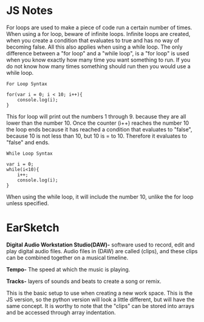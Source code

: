 # JS Notes

For loops are used to make a piece of code run a certain number of times. When using
a for loop, beware of infinite loops. Infinite loops are created, when you create 
a condition that evaluates to true and has no way of becoming false. All this also
applies when using a while loop. The only difference between a "for loop" and a 
"while loop", is a "for loop" is used when you know exactly how many time you want
something to run. If you do not know how many times something should run then you 
would use a while loop.

```
For Loop Syntax

for(var i = 0; i < 10; i++){
    console.log(i);
}
```
 This for loop will print out the numbers 1 through 9. because they are all
lower than the number 10. Once the counter (i++) reaches the number 10 the loop 
ends because it has reached a condition that evaluates to "false", because 10 is not
less than 10, but 10 is = to 10. Therefore it evaluates to "false" and ends.

```
While Loop Syntax

var i = 0;
while(i<10){
    i++;
    console.log(i);
}
```

When using the while loop, it will include the number 10, unlike the for loop unless
specified.

# EarSketch

**Digital Audio Workstation Studio(DAW)-** software used to record, edit and play digital 
audio files. Audio files in (DAW) are called (clips), and these clips can be combined 
together on a musical timeline.

**Tempo-** The speed at which the music is playing.

**Tracks-** layers of sounds and beats to create a song or remix.



This is the basic setup to use when creating a new work space. This is the JS version,
so the python version will look a little different, but will have the same concept.
It is worthy to note that the "clips" can be stored into arrays and be accessed through
array indentation.

